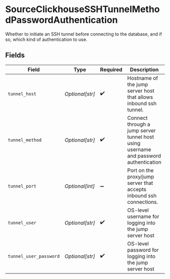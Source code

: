# SourceClickhouseSSHTunnelMethodPasswordAuthentication

Whether to initiate an SSH tunnel before connecting to the database, and if so, which kind of authentication to use.


## Fields

| Field                                                                                | Type                                                                                 | Required                                                                             | Description                                                                          | Example                                                                              |
| ------------------------------------------------------------------------------------ | ------------------------------------------------------------------------------------ | ------------------------------------------------------------------------------------ | ------------------------------------------------------------------------------------ | ------------------------------------------------------------------------------------ |
| `tunnel_host`                                                                        | *Optional[str]*                                                                      | :heavy_check_mark:                                                                   | Hostname of the jump server host that allows inbound ssh tunnel.                     |                                                                                      |
| `tunnel_method`                                                                      | *Optional[str]*                                                                      | :heavy_check_mark:                                                                   | Connect through a jump server tunnel host using username and password authentication |                                                                                      |
| `tunnel_port`                                                                        | *Optional[int]*                                                                      | :heavy_minus_sign:                                                                   | Port on the proxy/jump server that accepts inbound ssh connections.                  | 22                                                                                   |
| `tunnel_user`                                                                        | *Optional[str]*                                                                      | :heavy_check_mark:                                                                   | OS-level username for logging into the jump server host                              |                                                                                      |
| `tunnel_user_password`                                                               | *Optional[str]*                                                                      | :heavy_check_mark:                                                                   | OS-level password for logging into the jump server host                              |                                                                                      |